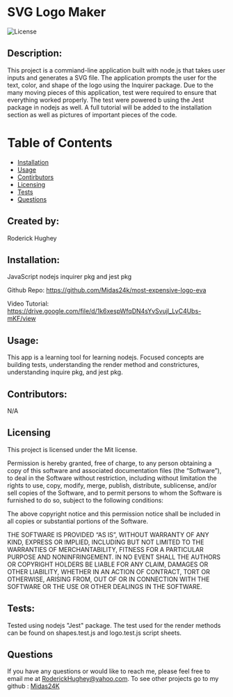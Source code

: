# SVG Logo Maker

![License](https://img.shields.io/badge/License-Mit-yellow.svg)

## Description:

This project is a commiand-line application built with node.js that takes user inputs and generates a SVG file. The application prompts the user for the text, color, and shape of the logo using the Inquirer package. Due to the many moving pieces of this application, test were required to ensure that everything worked properly. The test were powered b using the Jest package in nodejs as well. A full tutorial will be added to the installation section as well as pictures of important pieces of the code.

# Table of Contents

- [Installation](#installation)
- [Usage](#usage)
- [Contirbutors](#contirbutors)
- [Licensing](#Licensing)
- [Tests](#tests)
- [Questions](#questions)

## Created by:

Roderick Hughey

## Installation:

JavaScript nodejs inquirer pkg and jest pkg

Github Repo: https://github.com/Midas24k/most-expensive-logo-eva

Video Tutorial: https://drive.google.com/file/d/1k6xespWfqDN4sYvSvujl_LyC4Ubs-mKF/view

## Usage:

This app is a learning tool for learning nodejs. Focused concepts are building tests, understanding the render method and constrictures, understanding inquire pkg, and jest pkg.
   
## Contributors:
N/A

## Licensing

This project is licensed under the Mit license.


Permission is hereby granted, free of charge, to any person obtaining a copy of this software and associated documentation files (the “Software”), to deal in the Software without restriction, including without limitation the rights to use, copy, modify, merge, publish, distribute, sublicense, and/or sell copies of the Software, and to permit persons to whom the Software is furnished to do so, subject to the following conditions:

The above copyright notice and this permission notice shall be included in all copies or substantial portions of the Software.

THE SOFTWARE IS PROVIDED “AS IS”, WITHOUT WARRANTY OF ANY KIND, EXPRESS OR IMPLIED, INCLUDING BUT NOT LIMITED TO THE WARRANTIES OF MERCHANTABILITY, FITNESS FOR A PARTICULAR PURPOSE AND NONINFRINGEMENT. IN NO EVENT SHALL THE AUTHORS OR COPYRIGHT HOLDERS BE LIABLE FOR ANY CLAIM, DAMAGES OR OTHER LIABILITY, WHETHER IN AN ACTION OF CONTRACT, TORT OR OTHERWISE, ARISING FROM, OUT OF OR IN CONNECTION WITH THE SOFTWARE OR THE USE OR OTHER DEALINGS IN THE SOFTWARE.

## Tests:

Tested using nodejs "Jest" package. The test used for the render methods can be found on shapes.test.js and logo.test.js script sheets.

## Questions

If you have any questions or would like to reach me, please feel free to email me at [RoderickHughey@yahoo.com](mailto:RoderickHughey@yahoo.com).
To see other projects go to my github : [Midas24K](https://github.com/Midas24K)
